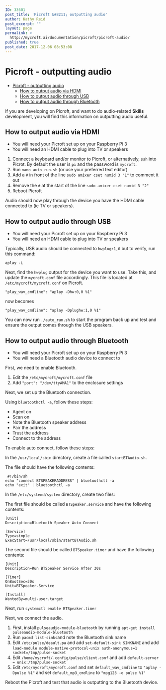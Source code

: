 ```yaml
---
ID: 33601
post_title: 'Picroft &#8211; outputting audio'
author: Kathy Reid
post_excerpt: ""
layout: page
permalink: >
  http://mycroft.ai/documentation/picroft/picroft-audio/
published: true
post_date: 2017-12-06 08:53:08
---
```

# Picroft - outputting audio

- [Picroft - outputting audio](#picroft---outputting-audio)
  * [How to output audio via HDMI](#how-to-output-audio-via-hdmi)
  * [How to output audio through USB](#how-to-output-audio-through-usb)
  * [How to output audio through Bluetooth](#how-to-output-audio-through-bluetooth)

If you are developing on Picroft, and want to do audio-related **Skills** development, you will find this information on outputting audio useful. 

## How to output audio via HDMI

* You will need your Picroft set up on your Raspberry Pi 3
* You will need an HDMI cable to plug into TV or speakers

1. Connect a keyboard and/or monitor to Picroft, or alternatively, `ssh` into Picrot. By default the user is `pi` and the password is `mycroft`. 
2. Run `nano auto_run.sh` (or use your preferred text editor)
3. Add a `#` in front of the line `sudo amixer cset numid 3 "1"` to comment it out
4. Remove the `#` at the start of the line `sudo amixer cset numid 3 "2"`
5. Reboot Picroft

Audio should now play through the device you have the HDMI cable connected to (ie TV or speakers). 

## How to output audio through USB

* You will need your Picroft set up on your Raspberry Pi 3
* You will need an HDMI cable to plug into TV or speakers

Typically, USB audio should be connected to `hwplug:1,0` but to verify, run this command: 

`aplay -L`

Next, find the `hwplug` output for the device you want to use. Take this, and update the `mycroft.conf` file accordingly. This file is located at `/etc/mycroft/mycroft.conf` on Picroft. 

`"play_wav_cmdline": "aplay -Dhw:0,0 %1"`

now becomes 

`"play_wav_cmdline": "aplay -Dplughw:1,0 %1"`

You can now run `./auto_run.sh` to start the program back up and test and ensure the output comes through the USB speakers.

##  How to output audio through Bluetooth

* You will need your Picroft set up on your Raspberry Pi 3
* You will need a Bluetooth audio device to connect to

First, we need to enable Bluetooth. 

1. Edit the `/etc/mycroft/mycroft.conf` file
2. Add `"port": "/dev/ttyAMA1"` to the enclosure settings

Next, we set up the Bluetooth connection. 

Using `bluetoothctl -a`, follow these steps: 

* Agent on
* Scan on
* Note the Bluetooth speaker address
* Pair the address
* Trust the address
* Connect to the address

To enable auto connect, follow these steps: 

In the `/usr/local/sbin` directory, create a file called `startBTAudio.sh`. 

The file should have the following contents: 

```
 #!/bin/sh
echo "connect BTSPEAKERADDRESS" | bluetoothctl -a
echo "exit" | bluetoothctl -a
```

In the `/etc/systemd/system` directory, create two files: 

The first file should be called `BTSpeaker.service` and have the following contents: 

```
[Unit]
Description=Bluetooth Speaker Auto Connect
            
[Service]
Type=simple
ExecStart=/usr/local/sbin/startBTAudio.sh
```

The second file should be called `BTSpeaker.timer` and have the following contents: 

```
[Unit]
Description=Run BTSpeaker Service After 30s	
	
[Timer]
OnBootSec=30s
Unit=BTSpeaker.Service	
	
[Install]
WantedBy=multi-user.target
```

Next, run `systemctl enable BTSpeaker.timer`

Next, we connect the audio. 

1. First, install `pulseaudio-module-bluetooth` by running `apt-get install pulseaudio-module-bluetooth`
2. Run `pacmd list-sinks`and note the Bluetooth sink name
3. Edit `/etc/pulse/deault.pa` and add `set-default-sink SINKNAME` and add `load-module module-native-protocol-unix auth-anonymous=1 socket=/tmp/pulse-socket`
4. Edit `/home/mycroft/.config/pulse/client.conf` and add `default-server = unix:/tmp/pulse-socket`
5. Edit `/etc/mycroft/mycroft.conf` and set `default_wav_cmdline` to `"aplay -Dpulse %1"` and set `default_mp3_cmdline` to `"mpg123 -o pulse %1"`

Reboot the Picroft and test that audio is outputting to the Bluetooth device.
